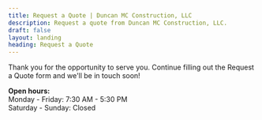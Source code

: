 ```yaml
---
title: Request a Quote | Duncan MC Construction, LLC
description: Request a quote from Duncan MC Construction, LLC.
draft: false
layout: landing
heading: Request a Quote
---
```


Thank you for the opportunity to serve you. Continue filling out the Request a Quote form and we'll be in touch soon!

**Open hours:** <br>
Monday - Friday: 7:30 AM - 5:30 PM <br>
Saturday - Sunday: Closed
